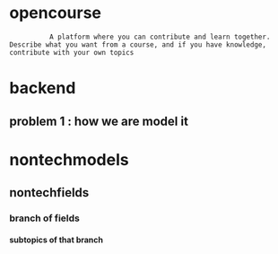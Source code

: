# opencourse
              A platform where you can contribute and learn together.   Describe what you want from a course, and if you have knowledge, contribute with your own topics



# backend
## problem 1 : how we are model it 


# nontechmodels
## nontechfields
### branch of fields
#### subtopics of that branch